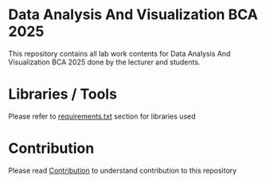 # Data Analysis And Visualization BCA 2025

This repository contains all lab work contents for Data Analysis And Visualization BCA 2025 done by the lecturer and students.

# Libraries / Tools

Please refer to [requirements.txt](requirements.txt) section for libraries used

# Contribution

Please read [Contribution](CONTRIBUTING.md) to understand contribution to this repository
